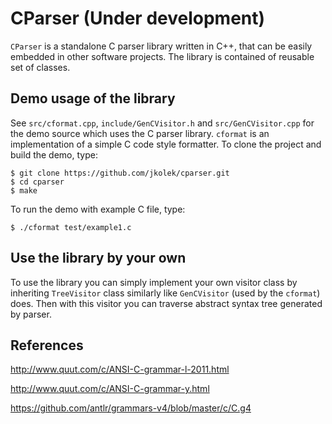 # CParser (Under development)

`CParser` is a standalone C parser library written in C++, that can be easily embedded in other software projects. The library is contained of reusable set of classes.

## Demo usage of the library
See `src/cformat.cpp`, `include/GenCVisitor.h` and `src/GenCVisitor.cpp` for the demo source which uses the C parser library. `cformat` is an implementation of a simple C code style formatter.
To clone the project and build the demo, type:
```
$ git clone https://github.com/jkolek/cparser.git
$ cd cparser
$ make
```
To run the demo with example C file, type:
```
$ ./cformat test/example1.c
```

## Use the library by your own

To use the library you can simply implement your own visitor class by inheriting `TreeVisitor` class similarly like `GenCVisitor` (used by the `cformat`) does. Then with this visitor you can traverse abstract syntax tree generated by parser.

## References

http://www.quut.com/c/ANSI-C-grammar-l-2011.html

http://www.quut.com/c/ANSI-C-grammar-y.html

https://github.com/antlr/grammars-v4/blob/master/c/C.g4

